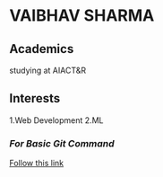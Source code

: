 # VAIBHAV SHARMA

## **Academics**
 studying at AIACT&R

## **Interests**
 1.Web Development
 2.ML

### _For Basic Git Command_
[Follow this link](https://try.github.io/levels/1/challenges/1)

